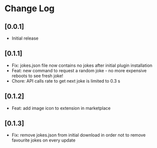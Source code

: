 # Change Log

## [0.0.1]

- Initial release

## [0.1.1]

- Fix: jokes.json file now contains no jokes after initial plugin installation
- Feat: new command to request a random joke - no more expensive reboots to see fresh joke!
- Chore: API calls rate to get next joke is limited to 0.3 s

## [0.1.2]

- Feat: add image icon to extension in marketplace

## [0.1.3]

- Fix: remove jokes.json from initial download in order not to remove favourite jokes on every update